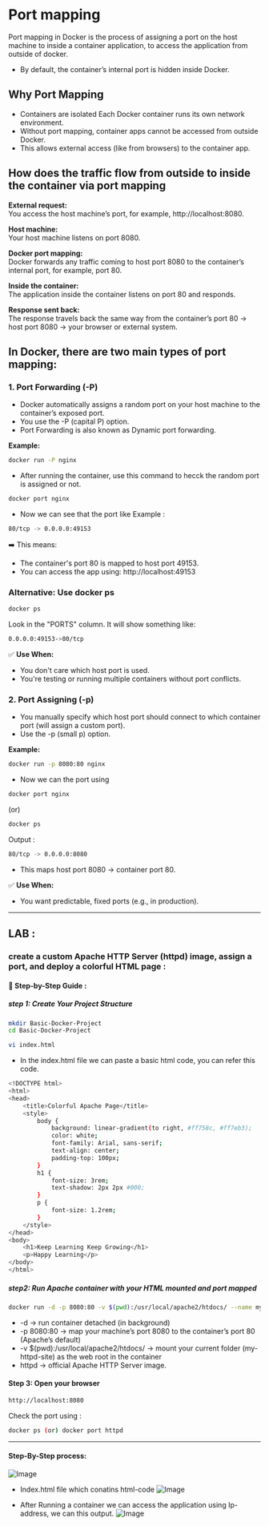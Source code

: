 # Port mapping

Port mapping in Docker is the process of assigning a port on the host machine to inside a container application, to access the application from outside of docker.

- By default, the container’s internal port is hidden inside Docker.

## Why Port Mapping

- Containers are isolated Each Docker container runs its own network environment.  
- Without port mapping, container apps cannot be accessed from outside Docker.  
- This allows external access (like from browsers) to the container app.

## How does the traffic flow from outside to inside the container via port mapping

**External request:**  
You access the host machine’s port, for example, http://localhost:8080.

**Host machine:**  
Your host machine listens on port 8080.

**Docker port mapping:**  
Docker forwards any traffic coming to host port 8080 to the container’s internal port, for example, port 80.

**Inside the container:**  
The application inside the container listens on port 80 and responds.

**Response sent back:**  
The response travels back the same way from the container’s port 80 → host port 8080 → your browser or external system.

## In Docker, there are two main types of port mapping:

### 1. Port Forwarding (-P)  
- Docker automatically assigns a random port on your host machine to the container’s exposed port.  
- You use the -P (capital P) option.  
- Port Forwarding is also known as Dynamic port forwarding.

**Example:**  
```bash
docker run -P nginx
````
* After running the container, use this command to hecck the random port is assigned or not.
```bash
docker port nginx
```
* Now we can see that the port like Example :
```bash
80/tcp -> 0.0.0.0:49153
```
➡️ This means:
* The container's port 80 is mapped to host port 49153.
* You can access the app using: http://localhost:49153

### Alternative: Use docker ps
```bash
docker ps
```
Look in the "PORTS" column. It will show something like:
```bash
0.0.0.0:49153->80/tcp
```

✅ **Use When:**

* You don't care which host port is used.
* You're testing or running multiple containers without port conflicts.

### 2. Port Assigning (-p)

* You manually specify which host port should connect to which container port (will assign a custom port).
* Use the -p (small p) option.

**Example:**

```bash
docker run -p 8080:80 nginx
```
* Now we can the port using
```bash
docker port nginx
```
(or)
```bash
docker ps
```
Output :
```bash
80/tcp -> 0.0.0.0:8080
````
* This maps host port 8080 → container port 80.

✅ **Use When:**

* You want predictable, fixed ports (e.g., in production).

---

## LAB :

### create a custom Apache HTTP Server (httpd) image, assign a port, and deploy a colorful HTML page :
#### 🔧 Step-by-Step Guide :

##### step 1: Create Your Project Structure
```bash
mkdir Basic-Docker-Project
cd Basic-Docker-Project
```
```bash
vi index.html
```
- In the index.html file we can paste a basic html code, you can refer this code.
```bash
<!DOCTYPE html>
<html>
<head>
    <title>Colorful Apache Page</title>
    <style>
        body {
            background: linear-gradient(to right, #ff758c, #ff7eb3);
            color: white;
            font-family: Arial, sans-serif;
            text-align: center;
            padding-top: 100px;
        }
        h1 {
            font-size: 3rem;
            text-shadow: 2px 2px #000;
        }
        p {
            font-size: 1.2rem;
        }
    </style>
</head>
<body>
    <h1>Keep Learning Keep Growing</h1>
    <p>Happy Learning</p>
</body>
</html>
```
##### step2: Run Apache container with your HTML mounted and port mapped
```bash
docker run -d -p 8080:80 -v $(pwd):/usr/local/apache2/htdocs/ --name my-httpd-container httpd
```
- -d → run container detached (in background)
- -p 8080:80 → map your machine’s port 8080 to the container’s port 80 (Apache’s default)
- -v $(pwd):/usr/local/apache2/htdocs/ → mount your current folder (my-httpd-site) as the web root in the container
- httpd → official Apache HTTP Server image.

#### Step 3: Open your browser

```bash
http://localhost:8080
```
Check the port using :
```bash
docker ps (or) docker port httpd 
```
---
#### Step-By-Step process:

![Image](https://github.com/user-attachments/assets/a930c8fd-9c16-4832-801b-2ed887d4d189)

- Index.html file which conatins html-code
![Image](https://github.com/user-attachments/assets/7aabe234-11ab-4fd8-bc38-909fb80abf48)

- After Running a container we can access the application using Ip-address, we can this output.
![Image](https://github.com/user-attachments/assets/595c4a1e-501f-4e41-bf8a-89545d4f8639)

